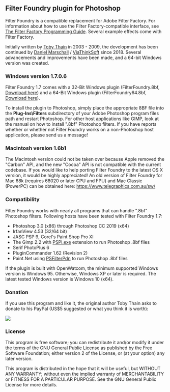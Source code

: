 
## Filter Foundry plugin for Photoshop

Filter Foundry is a compatible replacement for Adobe Filter Factory. For information about how to use the Filter Factory-compatible interface, see [The Filter Factory Programming Guide](https://thepluginsite.com/knowhow/ffpg/ffpg.htm). Several example effects come with Filter Factory.

Initially written by [Toby Thain](https://www.telegraphics.com.au/sw/) in 2003 - 2009, the development has been continued by [Daniel Marschall](https://www.daniel-marschall.de/) / [ViaThinkSoft](https://www.viathinksoft.de/) since 2018. Several advancements and improvements have been made, and a 64-bit Windows version was created.


### Windows version 1.7.0.6

Filter Foundry 1.7 comes with a 32-Bit Windows plugin (FilterFoundry.8bf, [Download here](https://www.viathinksoft.de/download/248/FilterFoundry.8bf)) and a 64-Bit Windows plugin (FilterFoundry64.8bf, [Download here](https://www.viathinksoft.de/download/249/FilterFoundry64.8bf)).

To install the plugin to Photoshop, simply place the appropriate 8BF file into the **Plug-Ins\Filters** subdirectory of your Adobe Photoshop program files path and restart Photoshop. For other host applications like GIMP, look at the manual on how to install ".8bf" Photoshop filters. If you have reports whether or whether not Filter Foundry works on a non-Photoshop host application, please send us a message!


### Macintosh version 1.6b1

The Macintosh version could not be taken over because Apple removed the "Carbon" API, and the new "Cocoa" API is not compatible with the current codebase. If you would like to help porting Filter Foundry to the latest OS X version, it would be highly appreciated! An old version of Filter Foundry for Mac 68k (requires 68020 or later CPU and FPU) and Mac Classic (PowerPC) can be obtained here: https://www.telegraphics.com.au/sw/


### Compatibility

Filter Foundry works with nearly all programs that can handle ".8bf" Photoshop filters. Following hosts have been tested with Filter Foundry 1.7:

-   Photoshop 3.0 (x86) through Photoshop CC 2019 (x64)
-   IrfanView 4.53 (32/64 bit)
-   JASC PSP 9, Corel's Paint Shop Pro XI
-   The Gimp 2.2 with [PSPI.exe](https://www.chip.de/downloads/PSPI-fuer-GIMP_37803068.html) extension to run Photoshop .8bf files
-   Serif PhotoPlus 6
-   PluginCommander 1.62 (Revision 2)
-   Paint.Net using [PSFilterPdn](https://github.com/0xC0000054/PSFilterPdn) to run Photoshop .8bf files

If the plugin is built with OpenWatcom, the minimum supported Windows version is Windows 95. Otherwise, Windows XP or later is required. The latest tested Windows version is Windows 10 (x64).


### Donation

If you use this program and like it, the original author Toby Thain asks to donate to his PayPal (US$5 suggested or what you think it is worth):

[![](https://www.paypal.com/images/x-click-but04.gif)](https://www.paypal.com/cgi-bin/webscr?cmd=_xclick&business=toby%40telegraphics.com.au&item_name=FilterFoundry+plugin&item_number=filterfoundry&amount=5.00&image_url=http%3A%2F%2Fwww.telegraphics.com.au%2Fimg%2Ftlogo-paypal.gif&no_shipping=1&return=http%3A%2F%2Fwww.telegraphics.com.au%2Fsw%2Fthankyou.html&cn=Message+to+developer&currency_code=USD&tax=0)


### License

This program is free software; you can redistribute it and/or modify it under the terms of the GNU General Public License as published by  the Free Software Foundation; either version 2 of the License, or (at your option) any later version.
 
This program is distributed in the hope that it will be useful, but WITHOUT ANY WARRANTY; without even the implied warranty of MERCHANTABILITY or FITNESS FOR A PARTICULAR PURPOSE.  See the GNU General Public License for more details.
